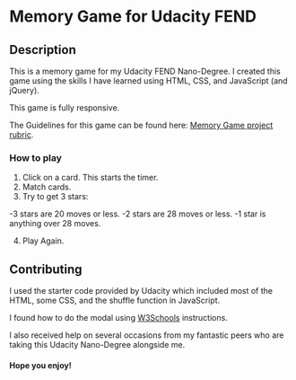 # Memory Game for Udacity FEND

## Description

This is a memory game for my Udacity FEND Nano-Degree. I created this game using
the skills I have learned using HTML, CSS, and JavaScript (and jQuery).

This game is fully responsive.

The Guidelines for this game can be found here:
[ Memory Game project rubric](https://review.udacity.com/#!/rubrics/591/view).

### How to play

1.  Click on a card. This starts the timer.
2.  Match cards.
3.  Try to get 3 stars:

-3 stars are 20 moves or less.
-2 stars are 28 moves or less.
-1 star is anything over 28 moves.

4.  Play Again.

## Contributing

I used the starter code provided by Udacity which included most of the HTML, some CSS, and the shuffle function in JavaScript.

I found how to do the modal using
[W3Schools](https://www.w3schools.com/howto/howto_css_modals.asp) instructions.

I also received help on several occasions from my fantastic peers who are taking
this Udacity Nano-Degree alongside me.

#### Hope you enjoy!
